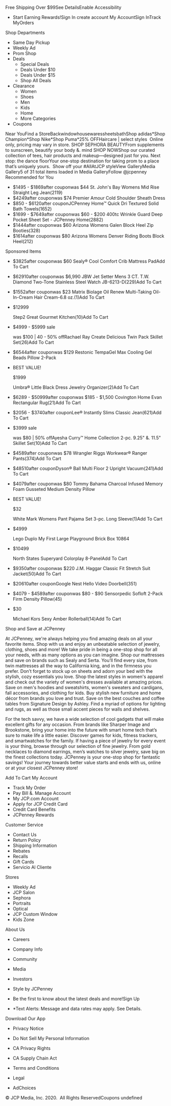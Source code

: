 Free Shipping Over $99See DetailsEnable Accessibility

*   Start Earning Rewards!Sign In create account My AccountSign InTrack MyOrders

Shop Departments

*   Same Day Pickup
*   Weekly Ad
*   Prom Shop
*   Deals
    *   Special Deals
    *   Deals Under $10
    *   Deals Under $15
    *   Shop All Deals
*   Clearance
    *   Women
    *   Shoes
    *   Men
    *   Kids
    *   Home
    *   More Categories
*   Coupons

Near YouFind a StoreBackwindowhousewaressheetsbathShop adidas\*Shop Champion\*Shop Nike\*Shop Puma\*25% OFFHaircare | select styles  Online only, pricing may vary in store. SHOP SEPHORA BEAUTYFrom supplements to sunscreen, beautify your body &. mind SHOP NOWShop our curated collection of tees, hair products and makeup—designed just for you. Next stop: the dance floorYour one-stop destination for taking prom to a place that’s uniquely yours.  Show off your #AllAtJCP styleView GalleryMedia Gallery5 of 31 total items loaded in Media GalleryFollow @jcpenney Recommended for You

*   $1495 - $1869after couponwas $44 St. John's Bay Womens Mid Rise Straight Leg Jean(2119)
*   $4249after couponwas $74 Premier Amour Cold Shoulder Sheath Dress
*   $850 - $6120after couponJCPenney Home™ Quick Dri Textured Solid Bath Towels(1652)
*   $1699 - $7649after couponwas $60 - $200 400tc Wrinkle Guard Deep Pocket Sheet Set - JCPenney Home(2882)
*   $1444after couponwas $60 Arizona Womens Galen Block Heel Zip Booties(328)
*   $1614after couponwas $80 Arizona Womens Denver Riding Boots Block Heel(212)

Sponsored Items

*   $3825after couponwas $60 Sealy® Cool Comfort Crib Mattress PadAdd To Cart
*   $62910after couponwas $6,990 JBW Jet Setter Mens 3 CT. T.W. Diamond Two-Tone Stainless Steel Watch JB-6213-D(229)Add To Cart
*   $1552after couponwas $23 Matrix Biolage Oil Renew Multi-Taking Oil-In-Cream Hair Cream-6.8 oz.(1)Add To Cart
*   $12999
    
    Step2 Great Gourmet Kitchen(10)Add To Cart
*   $4999 - $5999 sale
    
    was $100 | 40 - 50% offRachael Ray Create Delicious Twin Pack Skillet Set(26)Add To Cart
*   $6544after couponwas $129 Restonic TempaGel Max Cooling Gel Beads Pillow 2-Pack
*   BEST VALUE!
    
    $1999
    
    Umbra® Little Black Dress Jewelry Organizer(2)Add To Cart
*   $6289 - $50999after couponwas $185 - $1,500 Covington Home Evan Rectangular Rug(21)Add To Cart
*   $2056 - $3740after couponLee® Instantly Slims Classic Jean(621)Add To Cart
*   $3999 sale
    
    was $80 | 50% offAyesha Curry™ Home Collection 2-pc. 9.25" &. 11.5" Skillet Set(10)Add To Cart
*   $4589after couponwas $78 Wrangler Riggs Workwear® Ranger Pants(374)Add To Cart
*   $48510after couponDyson® Ball Multi Floor 2 Upright Vacuum(241)Add To Cart
*   $4079after couponwas $80 Tommy Bahama Charcoal Infused Memory Foam Gusseted Medium Density Pillow
*   BEST VALUE!
    
    $32
    
    White Mark Womens Pant Pajama Set 3-pc. Long Sleeve(1)Add To Cart
*   $4999
    
    Lego Duplo My First Large Playground Brick Box 10864
*   $10499
    
    North States Superyard Colorplay 8-PanelAdd To Cart
*   $9350after couponwas $220 J.M. Haggar Classic Fit Stretch Suit Jacket(50)Add To Cart
*   $20610after couponGoogle Nest Hello Video Doorbell(351)
*   $4079 - $4589after couponwas $80 - $90 Sensorpedic Sofloft 2-Pack Firm Density Pillow(45)
*   $30
    
    Michael Kors Sexy Amber Rollerball(14)Add To Cart

Shop and Save at JCPenney

At JCPenney, we're always helping you find amazing deals on all your favorite items. Shop with us and enjoy an unbeatable selection of jewelry, clothing, shoes and more! We take pride in being a one-stop shop for all your needs, with as many options as you can imagine. Shop our mattresses and save on brands such as Sealy and Serta. You’ll find every size, from twin mattresses all the way to California king, and in the firmness you prefer. Don’t forget to stock up on sheets and adorn your bed with the stylish, cozy essentials you love. Shop the latest styles in women's apparel and check out the variety of women's dresses available at amazing prices. Save on men's hoodies and sweatshirts, women's sweaters and cardigans, fall accessories, and clothing for kids. Buy stylish new furniture and home décor from brands you love and trust. Save on the best couches and coffee tables from Signature Design by Ashley. Find a myriad of options for lighting and rugs, as well as those small accent pieces for walls and shelves.

  

For the tech savvy, we have a wide selection of cool gadgets that will make excellent gifts for any occasion. From brands like Sharper Image and Brookstone, bring your home into the future with smart home tech that’s sure to make life a little easier. Discover games for kids, fitness trackers, and smartwatches for the family. If having a piece of jewelry for every event is your thing, browse through our selection of fine jewelry. From gold necklaces to diamond earrings, men’s watches to silver jewelry, save big on the finest collections today. JCPenney is your one-stop shop for fantastic savings! Your journey towards better value starts and ends with us, online or at your closest JCPenney store!

  
Add To Cart My Account

*   Track My Order
*   Pay Bill &. Manage Account
*   My JCP.com Account
*   Apply for JCP Credit Card
*   Credit Card Benefits
*   JCPenney Rewards

Customer Service

*   Contact Us
*   Return Policy
*   Shipping Information
*   Rebates
*   Recalls
*   Gift Cards
*   Servicio Al Cliente

Stores

*   Weekly Ad
*   JCP Salon
*   Sephora
*   Portraits
*   Optical
*   JCP Custom Window
*   Kids Zone

About Us

*   Careers
*   Company Info
*   Community
*   Media
*   Investors
*   Style by JCPenney

*   Be the first to know about the latest deals and more!Sign Up
*   \*Text Alerts: Message and data rates may apply. See Details.

Download Our App

*   Privacy Notice
*   Do Not Sell My Personal Information
*   CA Privacy Rights
*   CA Supply Chain Act

*   Terms and Conditions
*   Legal
*   AdChoices

© JCP Media, Inc. 2020.  All Rights ReservedCoupons undefined